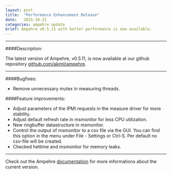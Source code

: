 ```yaml
---
layout: post
title:  "Performance Enhancement Release"
date:   2015-10-21
categories: ampehre update
brief: Ampehre v0.5.11 with better performance is now available.
--- 
```

---

####Description:

The latest version of Ampehre, v0.5.11, is now available at our github repository [github.com/akiml/ampehre](https://github.com/akiml/ampehre).

---

####Bugfixes:
- Remove unnecessary mutex in measuring threads.

####Feature improvements:
- Adjust parameters of the IPMI requests in the measure driver for more stability.
- Adjust default refresh rate in msmonitor for less CPU utilization.
- New ringbuffer datastructure in msmonitor.
- Control the output of msmonitor to a csv file via the GUI. You can find this option in the menu under File - Settings or Ctrl-S. Per default no csv-file will be created.
- Checked hettime and msmonitor for memory leaks.

---


Check out the Ampehre [documentation][docs] for more informations about the current version.

[docs]: {{site.baseurl}}/documentation/
